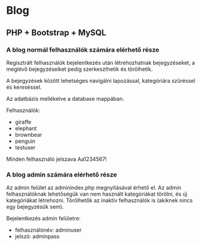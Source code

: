# Blog

## PHP + Bootstrap + MySQL

### A blog normál felhasználók számára elérhető része

Regisztrált felhasználók bejelentkezés után létrehozhatnak bejegyzéseket, a meglévő bejegyzéseiket pedig szerkeszthetik és törölhetik.

A bejegyzések között lehetséges navigálni lapozással, kategóriára szűréssel és kereséssel.

Az adatbázis mellékelve a database mappában.

Felhasználók:

+ giraffe
+ elephant
+ brownbear
+ penguin
+ testuser

Minden felhasználó jelszava Aa1234567!

### A blog admin számára elérhető része

Az admin felület az adminindex.php megnyitásával érhető el. Az admin felhasználóknak lehetőségük van nem használt kategóriákat törölni, és új kategóriákat létrehozni. Törölhetők az inaktív felhasználók is (akiknek nincs egy bejegyzésük sem).

Bejelentkezés admin felületre:

+ felhasználónév: adminuser
+ jelszó: adminpass
